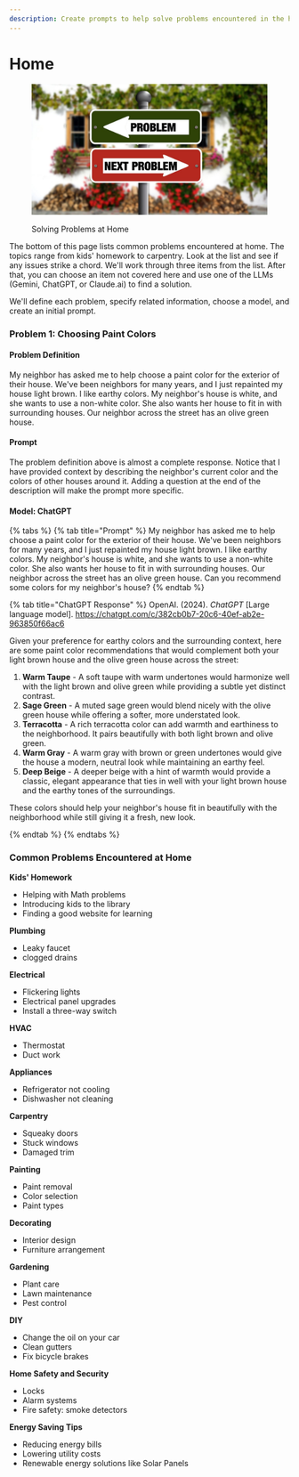 ```yaml
---
description: Create prompts to help solve problems encountered in the home.
---
```


# Home

<figure><img src="../.gitbook/assets/problem-5464444_1280.jpg" alt=""><figcaption><p>Solving Problems at Home</p></figcaption></figure>

The bottom of this page lists common problems encountered at home. The topics range from kids' homework to carpentry. Look at the list and see if any issues strike a chord. We'll work through three items from the list.  After that, you can choose an item not covered here and use one of the LLMs (Gemini, ChatGPT, or Claude.ai) to find a solution.

We'll define each problem, specify related information, choose a model, and create an initial prompt. &#x20;

### Problem 1:  Choosing Paint Colors

#### Problem Definition

My neighbor has asked me to help choose a paint color for the exterior of their house.  We've been neighbors for many years, and I just repainted my house light brown.  I like earthy colors.  My neighbor's house is white, and she wants to use a non-white color.  She also wants her house to fit in with surrounding houses. Our neighbor across the street has an olive green house.

#### Prompt

The problem definition above is almost a complete response.  Notice that I have provided context by describing the neighbor's current color and the colors of other houses around it. Adding a question at the end of the description will make the prompt more specific.&#x20;

#### Model: ChatGPT

{% tabs %}
{% tab title="Prompt" %}
My neighbor has asked me to help choose a paint color for the exterior of their house. We've been neighbors for many years, and I just repainted my house light brown. I like earthy colors. My neighbor's house is white, and she wants to use a non-white color. She also wants her house to fit in with surrounding houses. Our neighbor across the street has an olive green house. Can you recommend some colors for my neighbor's house?
{% endtab %}

{% tab title="ChatGPT Response" %}
OpenAI. (2024). _ChatGPT_ \[Large language model]. https://chatgpt.com/c/382cb0b7-20c6-40ef-ab2e-963850f66ac6

Given your preference for earthy colors and the surrounding context, here are some paint color recommendations that would complement both your light brown house and the olive green house across the street:

1. **Warm Taupe** - A soft taupe with warm undertones would harmonize well with the light brown and olive green while providing a subtle yet distinct contrast.
2. **Sage Green** - A muted sage green would blend nicely with the olive green house while offering a softer, more understated look.
3. **Terracotta** - A rich terracotta color can add warmth and earthiness to the neighborhood. It pairs beautifully with both light brown and olive green.
4. **Warm Gray** - A warm gray with brown or green undertones would give the house a modern, neutral look while maintaining an earthy feel.
5. **Deep Beige** - A deeper beige with a hint of warmth would provide a classic, elegant appearance that ties in well with your light brown house and the earthy tones of the surroundings.

These colors should help your neighbor's house fit in beautifully with the neighborhood while still giving it a fresh, new look.


{% endtab %}
{% endtabs %}



### Common Problems Encountered at Home

**Kids' Homework**

* Helping with Math problems
* Introducing kids to the library
* Finding a good website for learning

**Plumbing**

* Leaky faucet
* clogged drains

**Electrical**

* Flickering lights
* Electrical panel upgrades
* Install a three-way switch

**HVAC**

* Thermostat
* Duct work

**Appliances**

* Refrigerator not cooling
* Dishwasher not cleaning

**Carpentry**

* Squeaky doors
* Stuck windows
* Damaged trim

**Painting**

* Paint removal
* Color selection
* Paint types

**Decorating**

* Interior design
* Furniture arrangement

**Gardening**

* Plant care
* Lawn maintenance
* Pest control

**DIY**

* Change the oil on your car
* Clean gutters
* Fix bicycle brakes

**Home Safety and Security**

* Locks
* Alarm systems
* Fire safety: smoke detectors

**Energy Saving Tips**

* Reducing energy bills
* Lowering utility costs
* Renewable energy solutions like Solar Panels


